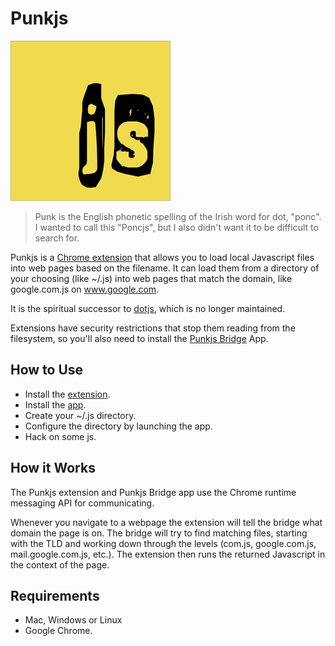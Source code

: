 # Punkjs

![](assets/logo-256.png)

> Punk is the English phonetic spelling of the Irish word for dot, "ponc". I wanted to call this "Poncjs", but I also didn't want it to be difficult to search for.

Punkjs is a [Chrome extension](https://chrome.google.com/webstore/detail/dkjpmglejjkidbgnokkgkiablgbdabpk) that allows you to load local Javascript files into web pages based on the filename. It can load them from a directory of your choosing (like ~/.js) into web pages that match the domain, like google.com.js on www.google.com.

It is the spiritual successor to [dotjs](https://github.com/defunkt/dotjs), which is no longer maintained.

Extensions have security restrictions that stop them reading from the filesystem, so you'll also need to install the [Punkjs Bridge](https://chrome.google.com/webstore/detail/ecnapnimgoienbogbgcmchpgjbgeaobk) App.

## How to Use

* Install the [extension](https://chrome.google.com/webstore/detail/dkjpmglejjkidbgnokkgkiablgbdabpk).
* Install the [app](https://chrome.google.com/webstore/detail/ecnapnimgoienbogbgcmchpgjbgeaobk).
* Create your ~/.js directory.
* Configure the directory by launching the app.
* Hack on some js.

## How it Works

The Punkjs extension and Punkjs Bridge app use the Chrome runtime messaging API for communicating.

Whenever you navigate to a webpage the extension will tell the bridge what domain the page is on. The bridge will try to find matching files, starting with the TLD and working down through the levels (com.js, google.com.js, mail.google.com.js, etc.). The extension then runs the returned Javascript in the context of the page.

## Requirements

* Mac, Windows or Linux
* Google Chrome.
